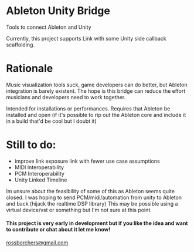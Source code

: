 # Ableton Unity Bridge
Tools to connect Ableton and Unity

Currently, this project supports Link with some Unity side callback scaffolding.

# Rationale
Music visualization tools suck, game developers can do better, but Ableton integration is barely existent. The hope is this bridge can reduce the effort musicians and developers need to work together.

Intended for installations or performances. Requires that Ableton be installed and open (if it's possible to rip out the Ableton core and include it in a build that'd be cool but I doubt it)

# Still to do:
- improve link exposure link with fewer use case assumptions
- MIDI Interoperability
- PCM Interoperability 
- Unity Linked Timeline

Im unsure about the feasibility of some of this as Ableton seems quite closed. I was hoping to send PCM/midi/automation from unity to Ableton and back (hijack the realtime DSP library) This may be possible using a virtual device/vst or something but I'm not sure at this point.

#### This project is very early in development but if you like the idea and want to contribute or chat about it let me know!
rossborchers@gmail.com


